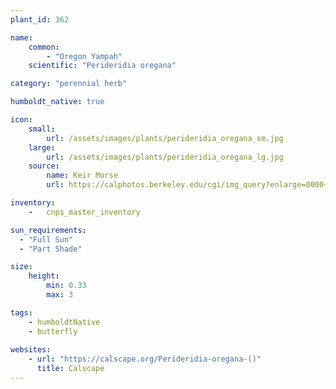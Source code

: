 ```yaml
---
plant_id: 362 

name: 
    common: 
        - "Oregon Yampah"  
    scientific: "Perideridia oregana"  

category: "perennial herb"

humboldt_native: true

icon: 
    small: 
        url: /assets/images/plants/perideridia_oregana_sm.jpg 
    large: 
        url: /assets/images/plants/perideridia_oregana_lg.jpg 
    source: 
        name: Keir Morse
        url: https://calphotos.berkeley.edu/cgi/img_query?enlarge=0000+0000+0906+0959

inventory: 
    -   cnps_master_inventory

sun_requirements:
  - "Full Sun"
  - "Part Shade"

size:
    height: 
        min: 0.33
        max: 3

tags: 
    - humboldtNative
    - butterfly
 
websites: 
    - url: "https://calscape.org/Perideridia-oregana-()"
      title: Calscape
---
```

